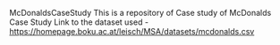 McDonaldsCaseStudy
This is a repository of Case study of McDonalds Case Study Link to the dataset used - 
https://homepage.boku.ac.at/leisch/MSA/datasets/mcdonalds.csv

